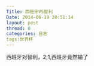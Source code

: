 ```yaml
---
Title: 西班牙VS智利 
Date: 2014-06-19 20:51:14
layout: post
thread: 0
categories: 日志
tags:世界杯
---
```


西班牙对智利，2;1,西班牙竟然输了
